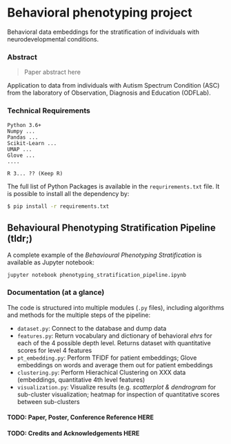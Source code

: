 # Behavioral phenotyping project

Behavioral data embeddings for the stratification of individuals
with neurodevelopmental conditions.

### Abstract

> Paper abstract here 

Application to data from individuals with Autism Spectrum Condition (ASC)
from the laboratory of Observation, Diagnosis and Education (ODFLab).

### Technical Requirements

```
Python 3.6+
Numpy ...
Pandas ...
Scikit-Learn ...
UMAP ...
Glove ...
....

R 3... ?? (Keep R)
```

The full list of Python Packages is available in the `requrirements.txt` file. It is possible
to install all the dependency by:

```bash
$ pip install -r requirements.txt 
```

## Behavioural Phenotyping Stratification Pipeline (tldr;)

A complete example of the _Behavioural Phenotyping Stratification_ is available 
as Jupyter notebook:

```
jupyter notebook phenotyping_stratification_pipeline.ipynb
```

### Documentation (at a glance)

The code is structured into multiple modules (`.py` files), including algorithms and methods 
for the multiple steps of the pipeline:

* `dataset.py`: Connect to the database and dump data
* `features.py`: Return vocabulary and dictionary of behavioral *ehrs* for each of the 4 possible depth level. Returns 
dataset with quantitative scores for level 4 features
* `pt_embedding.py`: Perform TFIDF for patient embeddings; Glove embeddings on words and average them out for patient embeddings
* `clustering.py`: Perform Hierachical Clustering on XXX data (embeddings, quantitative 4th level features)
* `visualization.py`: Visualize results (e.g. _scatterplot & dendrogram_ for sub-cluster visualization; 
heatmap for inspection of quantitative scores between sub-clusters


#### TODO: Paper, Poster, Conference Reference HERE

#### TODO: Credits and Acknowledgements HERE



